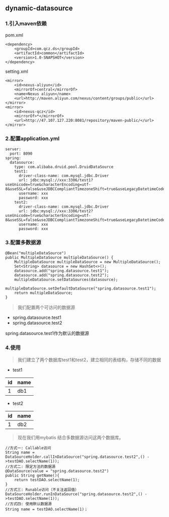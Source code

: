## dynamic-datasource

### 1.引入maven依赖
pom.xml
```
<dependency>
    <groupId>com.qcz.ds</groupId>
    <artifactId>common</artifactId>
    <version>1.0-SNAPSHOT</version>
</dependency>
```

setting.xml
```
<mirror>
    <id>nexus-aliyun</id>
    <mirrorOf>central</mirrorOf>
    <name>Nexus aliyun</name>
    <url>http://maven.aliyun.com/nexus/content/groups/public</url>
</mirror>
<mirror>
    <id>nexus-qcz</id>
    <mirrorOf>*</mirrorOf>
    <url>http://47.107.127.220:8081/repository/maven-public/</url>
</mirror>
```

### 2.配置application.yml

```
server:
  port: 8090
spring:
  datasource:
    type: com.alibaba.druid.pool.DruidDataSource
    test1:
      driver-class-name: com.mysql.jdbc.Driver
      url: jdbc:mysql://xxx:3306/test1?useUnicode=true&characterEncoding=utf-8&useSSL=false&useJDBCCompliantTimezoneShift=true&useLegacyDatetimeCode=false&serverTimezone=UTC&zeroDateTimeBehavior=convertToNull
      username: xxx
      password: xxx
    test2:
      driver-class-name: com.mysql.jdbc.Driver
      url: jdbc:mysql://xxx:3306/test2?useUnicode=true&characterEncoding=utf-8&useSSL=false&useJDBCCompliantTimezoneShift=true&useLegacyDatetimeCode=false&serverTimezone=UTC&zeroDateTimeBehavior=convertToNull
      username: xxx
      password: xxx
```

### 3.配置多数据源

```
@Bean("multipleDataSource")
public MultipleDataSource multipleDataSource() {
    MultipleDataSource multipleDataSource = new MultipleDataSource();
    Set<String> datasource = new HashSet<>();
    datasource.add("spring.datasource.test1");
    datasource.add("spring.datasource.test2");
    multipleDataSource.setDataSources(datasource);
    multipleDataSource.setDefaultDataSource("spring.datasource.test1");
    return multipleDataSource;
}
```
> 我们配置两个可访问的数据源

- spring.datasource.test1
- spring.datasource.test2

spring.datasource.test1作为默认的数据源

### 4.使用

> 我们建立了两个数据库test1和test2，建立相同的表结构，存储不同的数据

- test1

| id | name |
| ------ | ------ |
| 1 | db1 | 

- test2

| id | name |
| ------ | ------ |
| 1 | db2| 

> 现在我们用mybatis 结合多数据源访问这两个数据库。

```
//方式一: Callable访问
String name = DataSourceHolder.callInDataSource("spring.datasource.test2",() ->testDAO.selectName(1));
//方式二: 限定方法的数据源
@DataSource(value = "spring.datasource.test2")
public String getName(){
    return testDAO.selectName(1);
}
//方式三: Runable访问（不关注返回值）
DataSourceHolder.runInDataSource("spring.datasource.test2",() ->testDAO.selectName(1));
//方式四: 使用默认数据源
String name = testDAO.selectName(1)；
```





